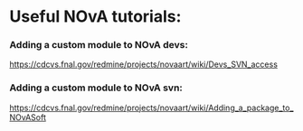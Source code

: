 # Useful NOvA tutorials: 

### Adding a custom module to NOvA devs:
https://cdcvs.fnal.gov/redmine/projects/novaart/wiki/Devs_SVN_access

### Adding a custom module to NOvA svn:
https://cdcvs.fnal.gov/redmine/projects/novaart/wiki/Adding_a_package_to_NOvASoft
